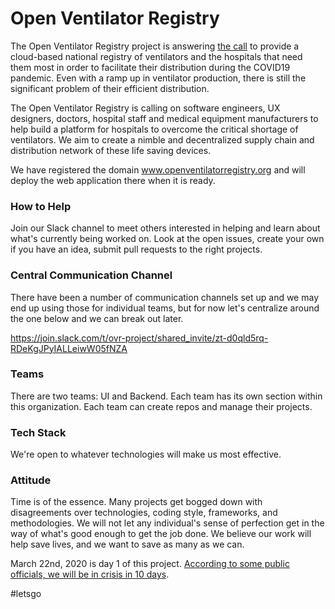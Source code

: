 # Open Ventilator Registry
The Open Ventilator Registry project is answering [the call](https://www.nytimes.com/2020/03/22/opinion/health/ventilator-shortage-coronavirus-solution.html) to provide a cloud-based national registry of ventilators and the hospitals that need them most
in order to facilitate their distribution during the COVID19 pandemic.  Even with a ramp up in ventilator production, there is still the significant problem 
of their efficient distribution.  

The Open Ventilator Registry is calling on software engineers, UX designers, doctors, hospital staff and medical equipment manufacturers to help build a platform for hospitals to overcome the critical shortage of ventilators.  We aim to create a nimble and decentralized supply chain and distribution network of these life saving devices.

We have registered the domain www.openventilatorregistry.org and will deploy the web application there when it is ready.

### How to Help

Join our Slack channel to meet others interested in helping and learn about what's currently being worked on.  Look at the open issues, create your own if you have an idea, submit pull requests to the right projects.

### Central Communication Channel

There have been a number of communication channels set up and we may end up using those for individual teams, but for now let's centralize around the one below and we can break out later.

https://join.slack.com/t/ovr-project/shared_invite/zt-d0qld5rq-RDeKgJPyIALLeiwW05fNZA

### Teams
There are two teams: UI and Backend.  Each team has its own section within this organization.  Each team can create repos and manage their projects.

### Tech Stack

We're open to whatever technologies will make us most effective.

### Attitude

Time is of the essence.  Many projects get bogged down with disagreements over technologies, coding style, frameworks,
and methodologies.  We will not let any individual's sense of perfection get in the way of what's good enough to get the job
done.  We believe our work will help save lives, and we want to save as many as we can.

March 22nd, 2020 is day 1 of this project.  [According to some public officials, we will be in crisis in 10 days](https://www.msn.com/en-us/news/us/coronavirus-update-de-blasio-says-nyc-10-days-away-from-widespread-shortages-of-critical-medical-equipment/ar-BB11xrvg?li=BBnb7Kz).  

#letsgo

